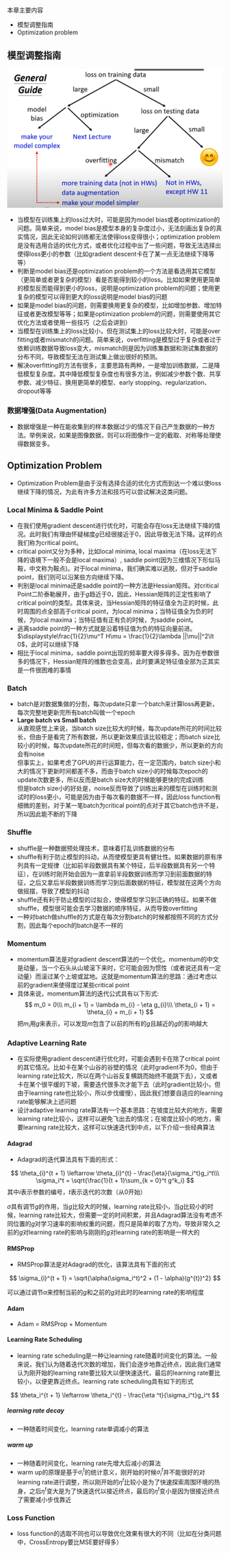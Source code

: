 本章主要内容

+ 模型调整指南
+ Optimization problem
## 模型调整指南
![](images/Snipaste_2024-04-13_18-03-05.png) 

+ 当模型在训练集上的loss过大时，可能是因为model bias或者optimization的问题。简单来说，model bias是模型本身的复杂度过小，无法刻画出复杂的真实情况，因此无论如何训练都无法使得loss变得很小；optimization problem是没有选用合适的优化方式，或者优化过程中出了一些问题，导致无法选择出使得loss更小的参数（比如gradient descent卡在了某一点无法继续下降等等）
+ 判断是model bias还是optimization problem的一个方法是看选用其它模型（更简单或者更复杂的模型）看是否能得到较小的loss。比如如果使用更简单的模型反而能得到更小的loss，说明是optimization problem的问题；使用更复杂的模型可以得到更大的loss说明是model bias的问题
+ 如果是model bias的问题，则需要换用更复杂的模型，比如增加参数、增加特征或者更改模型等等；如果是optimization problem的问题，则需要使用其它优化方法或者使用一些技巧（之后会讲到）
+ 当模型在训练集上的loss比较小，但在测试集上的loss比较大时，可能是over fitting或者mismatch的问题。简单来说，overfitting是模型过于复杂或者过于依赖训练数据导致loss变大，mismatch则是因为训练集数据和测试集数据的分布不同，导致模型无法在测试集上做出很好的预测。
+ 解决overfitting的方法有很多，主要思路有两种，一是增加训练数据，二是降低模型复杂度。其中降低模型复杂度也有很多方法，例如减少参数个数、共享参数、减少特征、换用更简单的模型、early stopping、regularization、dropout等等
### 数据增强(Data Augmentation)

+ 数据增强是一种在能收集到的样本数据过少的情况下自己产生数据的一种方法。举例来说，如果是图像数据，则可以将图像作一定的截取、对称等处理使得数据变多。

## Optimization Problem

+ Optimization Problem是由于没有选择合适的优化方式而到达一个难以使loss继续下降的情况，为此有许多方法和技巧可以尝试解决这类问题。
### Local Minima & Saddle Point

+ 在我们使用gradient descent进行优化时，可能会存在loss无法继续下降的情况。此时我们有理由怀疑梯度$g$已经很接近于0，因此导致无法下降。这样的点我们称为critical point。
+ critical point又分为多种，比如local minima, local maxima（在loss无法下降的语境下一般不会是local maxima）, saddle point(因为三维情况下形似马鞍，中文称为鞍点)。对于local minima，我们确实难以逃脱，但对于saddle point，我们则可以沿某些方向继续下降。
+ 判别是local minima还是saddle point的一种方法是Hessian矩阵。对critical Point二阶泰勒展开，由于$g$趋近于0，因此，Hessian矩阵的正定性影响了critical point的类型。具体来说，当Hessian矩阵的特征值全为正的时候，此时周围的点全部高于critical point，为local minima；当特征值全为负的时候，为local maxima；当特征值有正有负的时候，为saddle point。
+ 逃离saddle point的一种方式就是沿着特征值为负的特征向量前进。$\displaystyle\frac{1}{2}\mu^T H\mu = \frac{1}{2}\lambda ||\mu||^2\lt 0$，此时可以继续下降
+ 相比于local minima，saddle point出现的频率要大得多得多。因为在参数很多的情况下，Hessian矩阵的维数也会变高，此时要满足特征值全部为正其实是一件很困难的事情

### Batch
+ batch是对数据集做的分割，每次update只拿一个batch来计算loss再更新，每次完整地更新完所有batch叫做一个epoch
+ **Large batch vs Small batch**  
从直观感觉上来说，当batch size比较大的时候，每次update所花的时间比较长，但由于是看完了所有数据，所以更新效果应该比较稳定；而batch size比较小的时候，每次update所花的时间短，但每次看的数据少，所以更新的方向会有noise  
但事实上，如果考虑了GPU的并行运算能力，在一定范围内，batch size小和大的情况下更新时间都差不多，而由于batch size小的时候每次epoch的update次数更多，所以反而是batch size大的时候能够更快的完成训练  
但是batch size小的好处是，noise反而导致了训练出来的模型在训练时和测试时的loss更小，可能是因为由于每次看的数据不一样，因此loss function有细微的差别，对于某一笔batch为critical point的点对于其它batch也许不是，所以因此能不断的下降

### Shuffle
+ shuffle是一种数据预处理技术，意味着打乱训练数据的分布
+ shuffle有利于防止模型的抖动，从而使模型更具有健壮性。如果数据的原有序列具有一定规律（比如前半段数据具有某个特征，后半段数据具有另一个特征），在训练时刚开始会因为一直拿前半段数据训练而学习到前面数据的特征，之后又拿后半段数据训练而学习到后面数据的特征，模型就在这两个方向做摇摆，导致了模型的抖动
+ shuffle还有利于防止模型的过拟合，使得模型学习到正确的特征。如果不做shuffle，模型很可能会去学习数据的顺序特征，从而导致overfitting
+ 一种对batch做shuffle的方式是在每次分割batch的时候都按照不同的方式分割，因此每个epoch的batch是不一样的

### Momentum
+ momentum算法是对gradient descent算法的一个优化。momentum的中文是动量，当一个石头从山坡滚下来时，它可能会因为惯性（或者说还具有一定动量）而滚过某个上坡或盆地。这就是momentum算法的思路：通过考虑以前的gradient来使得度过某些critical point
+ 具体来说，momentum算法的迭代公式具有以下形式:  
$$
m_0 = 0\\\
m_{i + 1} = \lambda m_{i} - \eta g_{i}\\\
\theta_{i + 1} = \theta_{i} + m_{i + 1}
$$
把$m_i$用$g$来表示，可以发现$m$包含了以前的所有的$g$且越近的$g$的影响越大

### Adaptive Learning Rate
+ 在实际使用gradient descent进行优化时，可能会遇到卡在除了critical point的其它情况。比如卡在某个山谷的谷壁的情况（此时gradient不为0，但由于learning rate比较大，所以在两个山谷反复横跳而始终不能跳下去），又或者卡在某个很平缓的下坡，需要迭代很多次才能下去（此时gradient比较小，但由于learning rate也比较小，所以步伐缓慢），因此我们想要自适应的learning rate能够解决上述问题
+ 设计adaptive learning rate算法有一个基本思路：在坡度比较大的地方，需要learning rate比较小，这样可以避免飞出去的情况；在坡度比较小的地方，需要learning rate比较大，这样可以快速迭代到中点，以下介绍一些经典算法  
#### Adagrad
+ Adagrad的迭代算法具有下面的形式：

$$
\theta_{i}^{t + 1} \leftarrow \theta_{i}^{t} - \frac{\eta}{\sigma_i^t}g_i^t\\\
\sigma_i^t = \sqrt{\frac{1}{t + 1}\sum_{k = 0}^t g^k_i}
$$
其中$i$表示参数的编号，$t$表示迭代的次数（从0开始） 

$\sigma$具有调节$g$的作用，当$g$比较大的时候，learning rate比较小，当$g$比较小的时候，learning rate比较大，但需要一定的时间积累，并且Adagrad算法没有考虑不同位置的$g$对学习速率的影响权重的问题，而只是简单的取了方均，导致非常久之前的$g$对learning rate的影响与刚刚的$g$对learning rate的影响是一样大的

#### RMSProp
+ RMSProp算法是对Adagrad的优化，该算法具有下面的形式

$$
\sigma_{i}^{t + 1} = \sqrt{\alpha(\sigma_i^t)^2 + (1 - \alpha)(g^{t})^2}
$$

可以通过调节$\alpha$来控制当前的$g$和之前的$g$对此时的learning rate的影响程度

#### Adam
+ Adam = RMSProp + Momentum

#### Learning Rate Scheduling
+ learning rate scheduling是一种让learning rate随着时间变化的算法。一般来说，我们认为随着迭代次数的增加，我们会逐步地靠近终点，因此我们通常认为刚开始的learning rate要比较大以便快速迭代，最后的learning rate要比较小，以便更靠近终点。learning rate scheduling具有如下的形式

$$
\theta_i^{t + 1} \leftarrow \theta_i^{t} - \frac{\eta ^t}{\sigma_i^t}g_i^t
$$
##### learning rate decay
+ 一种随着时间变化，learning rate单调减小的算法

##### warm up
+ 一种随着时间变化，learning rate先增大后减小的算法
+ warm up的原理是基于$\sigma_i^t$的统计意义，刚开始的时候$\sigma_i^t$并不能很好的对learning rate进行调整，所以刚开始的$\eta^t$比较小是为了快速探索周围环境的热身，之后$\eta^t$变大是为了快速迭代以接近终点，最后的$\eta^t$变小是因为很接近终点了需要减小步伐靠近

### Loss Function
+ loss function的选取不同也可以导致优化效果有很大的不同（比如在分类问题中，CrossEntropy要比MSE要好得多）